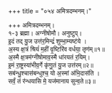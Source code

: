 +++
title = "०५४ अमित्रदम्भनम्।"

+++
अमित्रदम्भनम्।  
१-३ ब्रह्मा। अग्नीषोमौ। अनुष्टुप्।  
इ॒दं तद् यु॒ज उत्त॑र॒मिन्द्रं॑ शुम्भा॒म्यष्ट॑ये ।  
अ॒स्य क्ष॒त्रं श्रियं॑ म॒हीं वृ॒ष्टिरि॑व वर्धया॒ तृण॑म्॥१॥  
अ॒स्मै क्ष॒त्रम॑ग्नीषोमाव॒स्मै धा॑रयतं र॒यिम्।  
इ॒मं रा॒ष्ट्रस्या॑भीव॒र्गे कृ॑णु॒तं यु॒ज उत्त॑रम्॥२॥  
सब॑न्धु॒श्चास॑बन्धुश्च॒ यो अ॒स्मां अ॑भि॒दास॑ति ।  
सर्वं॒ तं र॑न्धयासि मे॒ यज॑मानाय सुन्व॒ते॥३॥